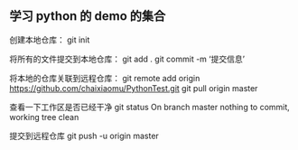 ## 学习 python 的 demo 的集合

创建本地仓库：
git init

将所有的文件提交到本地仓库：
git add .
git commit -m ‘提交信息’

将本地的仓库关联到远程仓库：
git remote add origin https://github.com/chaixiaomu/PythonTest.git
git pull origin master

查看一下工作区是否已经干净
git status
On branch master
nothing to commit, working tree clean

提交到远程仓库
git push -u origin master
